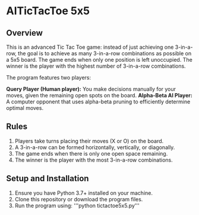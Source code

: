 # AITicTacToe 5x5
## Overview
This is an advanced Tic Tac Toe game: instead of just achieving one 3-in-a-row, the goal is to achieve as many 3-in-a-row combinations as possible on a 5x5 board. The game ends when only one position is left unoccupied. The winner is the player with the highest number of 3-in-a-row combinations.

The program features two players:

**Query Player (Human player):** You make decisions manually for your moves, given the remaining open spots on the board.
**Alpha-Beta AI Player:** A computer opponent that uses alpha-beta pruning to efficiently determine optimal moves.

## Rules
1. Players take turns placing their moves (X or O) on the board.
2. A 3-in-a-row can be formed horizontally, vertically, or diagonally.
3. The game ends when there is only one open space remaining.
4. The winner is the player with the most 3-in-a-row combinations.

## Setup and Installation
1. Ensure you have Python 3.7+ installed on your machine.
2. Clone this repository or download the program files.
3. Run the program using: '''python tictactoe5x5.py'''
